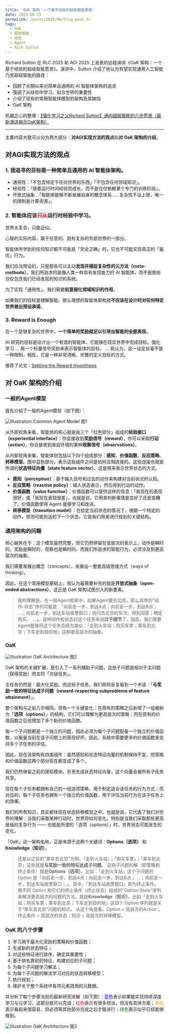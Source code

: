 ```yaml
---
title: 'OaK 架构：一个基于经验的超级智能愿景'
date: 2025-08-25
permalink: /posts/2025/08/blog-post-5/
tags:
  - OaK
  - 超级智能
  - 经验
  - Agent
  - Rich Sutton
---
```


Richard Sutton 在 RLC 2025 和 AGI 2025 上发表的远程演讲《OaK 架构：一个基于经验的超级智能愿景》。演讲中，Sutton 介绍了他认为有望实现通用人工智能乃至超级智能的路径：
- 回顾了长期以来对简单且通用的 AI 智能体架构的追求
- 强调了从经验中学习、拟合世界的重要性
- 介绍了现有的常用智能体模型的架构及其缺陷
- OaK 架构

机器之心的整理：[【强化学习之父Richard Sutton】通向超级智能的八步愿景（最新演讲揭示OaK架构）](https://mp.weixin.qq.com/s/p9qj0SaOVptdVqiXAL8ezw?poc_token=HLDlpmijLCOShS_rCKZsDw59xBLluW_w6w9kuh2e)

---

主要内容大致可以分为两大部分：**对AGI实现方法的观点**和**对 OaK 架构的介绍**。

## 对AGI实现方法的观点

### 1. 我追寻的目标是一种简单且通用的 AI 智能体架构。

- 通用性：「不包含特定于任何世界的东西」「不包含任何领域知识」。
- 经验性：「随着运行时间经验而成长，而不是仅仅依赖某个专门的训练阶段」。
- 开放式抽象：「智能体能够不断发展自身的概念体系……复杂性不设上限，唯一的限制是计算资源」。

### 2. 智能体应该<font color=Red>只从</font>运行时经验中学习。

世界太复杂，只能近似。

心智的实际内容，属于任意的、固有复杂的外部世界的一部分。

智能体所学到的任何知识都不可能是「完全正确」的，它也不可能实现真正的「最优」行为。

我们应当预设的，只是那些可以主动**发现并捕捉复杂性的元方法（meta-methods）**。我们所追求的是像人类一样具有发现能力的 AI 智能体，而不是那些仅仅包含我们已经发现的知识的系统。

为了实现「通用性」，我们需要**刻意弱化领域知识的作用**。

如果我们的目标是理解智能，那么理想的智能体架构就**不应该在设计时对任何特定世界做出预设承诺**。

### 3. Reward is Enough

在一个足够复杂的世界中，**一个简单的奖励就足以引导出智能的全部表现**。

AI 研究的目标是设计出一个有效的智能体，它能够在现实世界中完成目标。强化学习 ... 用一个标量信号奖励来表示智能体的目标。 ... 我认为，这一设定丝毫不是一种限制，相反，它是一种非常清晰、优雅的定义目标的方式。

推荐了论文：[Settling the Reward Hypothesis](https://arxiv.org/abs/2212.10420)

## 对 OaK 架构的介绍

### 一般的Agent模型

首先介绍了一般的Agent模型（如下图）：

![Illustration Common Agent Model](/images/202508/oak-1.png)
图1

从外部视角来看，智能体的核心就是由三个「红色部分」组成的**经验接口（experiential interface）**：你会接收到**奖励信号（reward）**，你可以采取**行动（action）**，你会接收到来自环境的某种**观察信号（observations）**。

从内部视角来看，智能体则包括以下四个组成部分：**感知**、**价值函数**、**反应策略**、**转移模型**。图中蓝色部分，表示这些组件之间是如何互相连接的。这些连接也就是所谓的**状态特征向量（state feature vector）**。这是用来表示世界状态的方式。
- **感知（perception）**：基于输入信号和过去的动作来构建对当前状况的认知。
- **反应策略（reactive policy）**：输入状态表示，然后得到行动的动作。
- **价值函数（value function）**：价值函数可以提供这样的信息：「我现在的表现很好」或「我现在表现很差」，也就是说，它用来判断事情是变好了还是变糟了。价值函数使得 Agent 能够学习和改进。
- **转移模型（transition model）**：在给定当前状态的情况下，根据一个特定的动作，预测可能到达的下一个状态。它是我们用来进行规划的关键结构。

### 通用架构的问题

核心缺失在于：这个模型虽然完整，但它仍然停留在低层次的表示上。动作是瞬时的，奖励是瞬时的，观察也是瞬时的。而我们所追求的智能行为，必须涉及到更高层次的抽象。

我们需要发展出概念（concepts），发展出一整套高级思维方式（ways of thinking）。

因此，在这个常用模型基础上，我认为最需要补充的就是**开放式抽象（open-ended abstractions）**，这正是 OaK 架构试图引入的新要素。

> 我的理解是，在一般Agent框架中，如果Agent要去北京，那么具体的“动作-状态”序列可能是：「向前走一步，到达A点；向前走一步，到达B点； ...；向前走一步，到达车站收票窗口；询问去北京的车次，得到回答；确定购买， ...」。这种动作和状态对这个任务来说**过于细节**了，因此，我们需要Agent能够将这个任务总结为类似：「走到火车站；购买车票；乘车到北京；下车走到目的地」这种更高层次的抽象。

### OaK

![Illustration OaK Architecture](/images/202508/oak-2.png)
图2

OaK 架构的关键扩展，是引入了一系列辅助子问题，这些子问题是相对于主问题（获得奖励）而言的「次级任务」。

主任务仍然是：最大化奖励。而这些子任务，我们即将反复看到一个术语：「**与奖励一致的特征达成子问题（reward-respecting subproblems of feature attainment）**」。

整个架构与之前几乎相同。但有一个关键变化：在原有的策略之后新增了一组被称为「**选项（options）**」的结构，它们可以理解为更高层次的策略；而在原有的价值函数之后也增加了多个新的价值函数。

每一个子问题都是一个独立的问题，因此必须为每个子问题配备一个独立的价值函数，以衡量当前在该子问题上的表现好坏。因此，系统中需要更多的价值函数来支持多个子任务的评估。

因此，现在该架构有四类组件：虽然感知和状态特征向量的机制保持不变，但策略和价值函数这两个部分现在都变成了多个。

我们仍然保留之前的感知模块，负责生成状态特征向量，这个向量会被所有子任务共享。

现在每个子任务都拥有自己的一组选项策略，用于制定适合该任务的行为方式；而对应的，每个子任务也拥有一个独立的价值函数，用于评估当前行为在该子任务上的效果。

我们的所有知识，其实都体现在状态转移模型之中。也就是说，它代表了我们对世界的理解：当我们采取某种行动时，世界将如何变化。特别是当我们采取那些更高层级的复杂行为 —— 也就是所谓的「选项（options）」时，世界状态可能发生的变化。

「OaK」这一架构名称，正是来源于这两个关键词：**Options（选项）** 和 **Knowledge（知识）**。

> 还是以之前的“乘车去北京”为例，「走到火车站」；「购买车票」；「乘车到北京」这些就是**与奖励一致的特征达成子问题**。
> 这些子问题的解（即策略和终止条件）就是**Options（选项）**。比如：「走到火车站」这个子问题的 Option 是「向前走一步，到达A点；向前走一步，到达B点； ...；向前走一步，到达车站收票窗口；」。其中，「到达车站收票窗口」即为终止条件。
> 用不同 Option 和它们的终止条件（终止状态）组成的“Option-State”序列来解决更高层次的问题的方法，就是**Knowledge（知识）**。比如「走到火车站；购买车票；乘车到北京；下车走到目的地」这四个 Option 序列就是关于“乘车去北京”问题的知识。
> 从这个角度看，Option = 高层次的Action；终止条件 = 高层次的状态；知识 = 高层次的转移模型。

### OaK 的八个步骤

1. 学习用于最大化奖励的策略和价值函数；
2. 生成新的状态特征；
3. 对这些特征进行排序，确定其重要性；
4. 基于排名靠前的特征，构建对应的子问题；
5. 为每个子问题学习解法；
6. 为每个子问题的解法学习对应的状态转移模型；
7. 执行规划；
8. 维护关于整个系统中各项元素效用的元数据。

并分析了每个步骤当前的最新研究进展（如下图）：<font color=Blue>蓝色</font>表示如果能实现持续深度学习与元学习，这部分就可以完成；<font color=Red>红色</font>表示有很多想法，但没有具体方案；<font color=Orange>黄色</font>表示看起来很容易，但必须等其他部分完成之后才能进行；<font color=Green>绿色</font>表示似乎已经能够做到。

![Illustration OaK Architecture](/images/202508/oak-3.png)
图3
